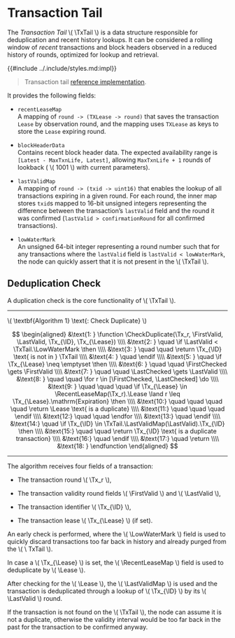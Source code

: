 $$
\newcommand \TxTail {\mathrm{TxTail}}
\newcommand \function {\textbf{function }}
\newcommand \return {\textbf{return }}
\newcommand \endfunction {\textbf{end function}}
\newcommand \if {\textbf{if }}
\newcommand \then {\textbf{ then}}
\newcommand \endif {\textbf{end if}}
\newcommand \for {\textbf{for }}
\newcommand \do {\textbf{ do}}
\newcommand \endfor {\textbf{end for}}
\newcommand \comment {\qquad \small \textsf}
\newcommand \CheckDuplicate {\mathrm{CheckDuplicate}}
\newcommand \Tx {\mathrm{Tx}}
\newcommand \ID {\mathrm{ID}}
\newcommand \Lease {\mathrm{Lease}}
\newcommand \FirstValid {\mathrm{FirstValid}}
\newcommand \LastValid {\mathrm{LastValid}}
\newcommand \LowWaterMark {\mathrm{LowWaterMark}}
\newcommand \FirstChecked {\mathrm{FirstChecked}}
\newcommand \LastChecked {\mathrm{LastChecked}}
\newcommand \RecentLeaseMap {\mathrm{RecentLeaseMap}}
\newcommand \LastValidMap {\mathrm{LastValidMap}}
$$

# Transaction Tail

The _Transaction Tail_ \\( \TxTail \\) is a data structure responsible for deduplication
and recent history lookups. It can be considered a rolling window of _recent_ transactions
and block headers observed in a reduced history of rounds, optimized for lookup
and retrieval.

{{#include ../.include/styles.md:impl}}
> Transaction tail [reference implementation](https://github.com/algorand/go-algorand/blob/55011f93fddb181c643f8e3f3d3391b62832e7cd/ledger/txtail.go#L46).

It provides the following fields:

- `recentLeaseMap`\
A mapping of `round -> (TXLease -> round)` that saves the transaction `Lease` by
observation round, and the mapping uses `TXLease` as keys to store the `Lease` expiring
round.

- `blockHeaderData`\
Contains recent block header data. The expected availability range is `[Latest - MaxTxnLife, Latest]`,
allowing `MaxTxnLife + 1` rounds of lookback ( \\( 1001 \\) with current parameters).

- `lastValidMap`\
A mapping of `round -> (txid -> uint16)` that enables the lookup of all transactions
expiring in a given round. For each round, the inner map stores `txid`s mapped to
16-bit unsigned integers representing the difference between the transaction’s `lastValid`
field and the round it was confirmed (`lastValid > confirmationRound` for all confirmed transactions).

- `lowWaterMark`\
An unsigned 64-bit integer representing a round number such that for any transactions
where the `lastValid` field is `lastValid < lowWaterMark`, the node can quickly assert
that it is not present in the \\( \TxTail \\).

## Deduplication Check

A duplication check is the core functionality of \\( \TxTail \\).

---

\\( \textbf{Algorithm 1} \text{: Check Duplicate} \\)

$$
\begin{aligned}
&\text{1: } \function \CheckDuplicate(\Tx_r, \FirstValid, \LastValid, \Tx_{\ID}, \Tx_{\Lease}) \\\\
&\text{2: } \quad \if \LastValid < \TxTail.\LowWaterMark \then \\\\
&\text{3: } \quad \quad \return \Tx_{\ID} \text{ is not in } \TxTail \\\\
&\text{4: } \quad \endif \\\\
&\text{5: } \quad \if \Tx_{\Lease} \neq \emptyset \then \\\\
&\text{6: } \quad \quad \FirstChecked \gets \FirstValid \\\\
&\text{7: } \quad \quad \LastChecked \gets \LastValid \\\\
&\text{8: } \quad \quad \for r \in [\FirstChecked, \LastChecked] \do \\\\
&\text{9: } \quad \quad \quad \if \Tx_{\Lease} \in \RecentLeaseMap(\Tx_r).\Lease \land r \leq \Tx_{\Lease}.\mathrm{Expiration} \then \\\\
&\text{10:} \quad \quad \quad \quad \return \Lease \text{ is a duplicate} \\\\
&\text{11:} \quad \quad \quad \endif \\\\
&\text{12:} \quad \quad \endfor \\\\
&\text{13:} \quad \endif \\\\
&\text{14:} \quad \if \Tx_{\ID} \in \TxTail.\LastValidMap(\LastValid).\Tx_{\ID} \then \\\\
&\text{15:} \quad \quad \return \Tx_{\ID} \text{ is a duplicate transaction} \\\\
&\text{16:} \quad \endif \\\\
&\text{17:} \quad \return \\\\
&\text{18: } \endfunction
\end{aligned}
$$

---

The algorithm receives four fields of a transaction:

- The transaction round \\( \Tx_r \\),

- The transaction validity round fields \\( \FirstValid \\) and \\( \LastValid \\),

- The transaction identifier \\( \Tx_{\ID} \\),

- The transaction lease \\( \Tx_{\Lease} \\) (if set).

An early check is performed, where the \\( \LowWaterMark \\) field is used to quickly
discard transactions too far back in history and already purged from the \\( \ TxTail \\).

In case a \\( \Tx_{\Lease} \\) is set, the \\( \RecentLeaseMap \\) field is used
to deduplicate by \\( \Lease \\).

After checking for the \\( \Lease \\), the \\( \LastValidMap \\) is used and the 
transaction is deduplicated through a lookup of \\( \Tx_{\ID} \\) by its \\( \LastValid \\)
round.

If the transaction is not found on the \\( \TxTail \\), the node can assume it is
not a duplicate, otherwise the validity interval would be too far back in the past
for the transaction to be confirmed anyway.